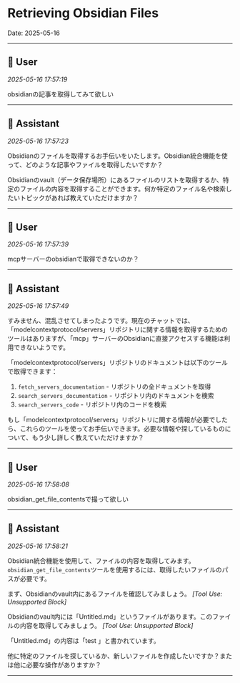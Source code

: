 # Retrieving Obsidian Files

Date: 2025-05-16

---

## 👤 User
*2025-05-16 17:57:19*

obsidianの記事を取得してみて欲しい

---

## 🤖 Assistant
*2025-05-16 17:57:23*

Obsidianのファイルを取得するお手伝いをいたします。Obsidian統合機能を使って、どのような記事やファイルを取得したいですか？

Obsidianのvault（データ保存場所）にあるファイルのリストを取得するか、特定のファイルの内容を取得することができます。何か特定のファイル名や検索したいトピックがあれば教えていただけますか？

---

## 👤 User
*2025-05-16 17:57:39*

mcpサーバーのobsidianで取得できないのか？

---

## 🤖 Assistant
*2025-05-16 17:57:49*

すみません、混乱させてしまったようです。現在のチャットでは、「modelcontextprotocol/servers」リポジトリに関する情報を取得するためのツールはありますが、「mcp」サーバーのObsidianに直接アクセスする機能は利用できないようです。

「modelcontextprotocol/servers」リポジトリのドキュメントは以下のツールで取得できます：

1. `fetch_servers_documentation` - リポジトリの全ドキュメントを取得
2. `search_servers_documentation` - リポジトリ内のドキュメントを検索
3. `search_servers_code` - リポジトリ内のコードを検索

もし「modelcontextprotocol/servers」リポジトリに関する情報が必要でしたら、これらのツールを使ってお手伝いできます。必要な情報や探しているものについて、もう少し詳しく教えていただけますか？

---

## 👤 User
*2025-05-16 17:58:08*

obsidian_get_file_contentsで撮って欲しい

---

## 🤖 Assistant
*2025-05-16 17:58:21*

Obsidian統合機能を使用して、ファイルの内容を取得してみます。`obsidian_get_file_contents`ツールを使用するには、取得したいファイルのパスが必要です。

まず、Obsidianのvault内にあるファイルを確認してみましょう。
*[Tool Use: Unsupported Block]*



Obsidianのvault内には「Untitled.md」というファイルがあります。このファイルの内容を取得してみましょう。
*[Tool Use: Unsupported Block]*



「Untitled.md」の内容は「test 」と書かれています。

他に特定のファイルを探しているか、新しいファイルを作成したいですか？または他に必要な操作がありますか？

---
